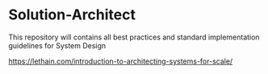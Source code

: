 # Solution-Architect
This repository will contains all best practices and standard implementation guidelines for System Design 

https://lethain.com/introduction-to-architecting-systems-for-scale/
